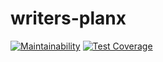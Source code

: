 # writers-planx

[![Maintainability](https://api.codeclimate.com/v1/badges/13bca14d388ea8002b81/maintainability)](https://codeclimate.com/repos/5eba235e5b36e2014f00d77a/maintainability)
[![Test Coverage](https://api.codeclimate.com/v1/badges/13bca14d388ea8002b81/test_coverage)](https://codeclimate.com/repos/5eba235e5b36e2014f00d77a/test_coverage)
